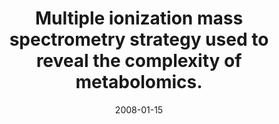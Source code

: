 ---
link: https://pubmed.com/18085752
journal: Analytical chemistry
title: Multiple ionization mass spectrometry strategy used to reveal the complexity of metabolomics.
date: 2008-01-15
authors: Nordström, A, Want, E, Northen, T, Lehtiö, J, Siuzdak, G
---